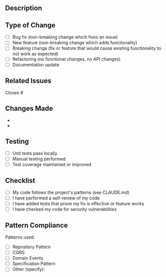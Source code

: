 ## Description

<!-- Provide a brief description of the changes in this PR -->

## Type of Change

- [ ] Bug fix (non-breaking change which fixes an issue)
- [ ] New feature (non-breaking change which adds functionality)
- [ ] Breaking change (fix or feature that would cause existing functionality to not work as expected)
- [ ] Refactoring (no functional changes, no API changes)
- [ ] Documentation update

## Related Issues

Closes #

## Changes Made

-
-

## Testing

- [ ] Unit tests pass locally
- [ ] Manual testing performed
- [ ] Test coverage maintained or improved

## Checklist

- [ ] My code follows the project's patterns (see CLAUDE.md)
- [ ] I have performed a self-review of my code
- [ ] I have added tests that prove my fix is effective or feature works
- [ ] I have checked my code for security vulnerabilities

## Pattern Compliance

Patterns used:

- [ ] Repository Pattern
- [ ] CQRS
- [ ] Domain Events
- [ ] Specification Pattern
- [ ] Other (specify):
